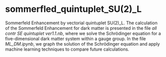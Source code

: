 # sommerfled_quintuplet_SU(2)_L
Sommerfeld Enhancement by vectorial quintuplet SU(2)_L. The calculation of the Sommerfeld Enhancement for dark matter is presented in the file *all contr SE quintuplet ver1.1.nb*, where we solve the Schrödinger equation for a five-dimensional dark matter system within a gauge group. In the file *ML_DM.ipynb*, we graph the solution of the Schrödinger equation and apply machine learning techniques to compare future calculations.
